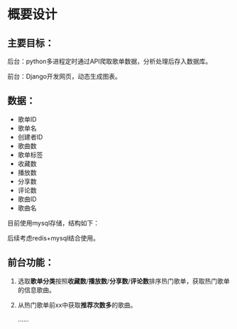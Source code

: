 # 概要设计

## 主要目标：

后台：python多进程定时通过API爬取歌单数据，分析处理后存入数据库。

前台：Django开发网页，动态生成图表。

## 数据：

* 歌单ID
* 歌单名
* 创建者ID
* 歌曲数
* 歌单标签
* 收藏数
* 播放数
* 分享数
* 评论数
* 歌曲ID
* 歌曲名

目前使用mysql存储，结构如下：



后续考虑redis+mysql结合使用。

## 前台功能：

1. 选取**歌单分类**按照**收藏数**/**播放数**/**分享数**/**评论数**排序热门歌单，获取热门歌单的信息歌曲。

2. 从热门歌单前xx中获取**推荐次数多**的歌曲。

   ......

   



